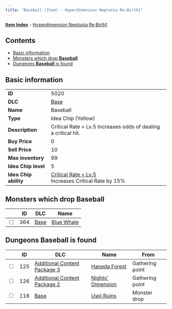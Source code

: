 ```yaml
---
title: "Baseball (Item) - Hyperdimension Neptunia Re;Birth1"
---
```


[**Item Index**](/neptunia/rb1/item/index.html) - [Hyperdimension Neptunia Re;Birth1](/neptunia/rb1)

## Contents

- [Basic information](#basic-information)
- [Monsters which drop **Baseball**](#monsters-which-drop-baseball)
- [Dungeons **Baseball** is found](#dungeons-baseball-is-found)

## Basic information

|   |   |
| -- | -- |
| **ID** | 5020 |
| **DLC** | [Base](/neptunia/rb1/dlc/1-base.html) |
| **Name** | Baseball |
| **Type** | Idea Chip (Yellow) |
| **Description** | Critical Rate + Lv.5 Increases odds of dealing a critical hit. |
| **Buy Price** | 0 |
| **Sell Price** | 10 |
| **Max inventory** | 99 |
| **Idea Chip level** | 5 |
| **Idea Chip ability** | [Critical Rate + Lv.5](/neptunia/rb1/avatar/1-9519-critical-rate-lv-5.html)<br />Increases Critical Rate by 15% |


## Monsters which drop **Baseball**

|    | ID | DLC | Name |
| -- | -- | --- | ---- |
| <input type="checkbox" id="rb1-monster-1-364" class="trackbox" /> | 364 | [Base](/neptunia/rb1/dlc/1-base.html) | [Blue Whale](/neptunia/rb1/monster/1-364-blue-whale.html) |


## Dungeons **Baseball** is found

|    | ID | DLC | Name | From |
| -- | -- | --- | ---- | ---- |
| <input type="checkbox" id="rb1-dungeon-12-125" class="trackbox" /> | 125 | [Additional Content Package 3](/neptunia/rb1/dlc/12-pack3.html) | [Haneda Forest](/neptunia/rb1/dungeon/12-125-haneda-forest.html) | Gathering point |
| <input type="checkbox" id="rb1-dungeon-11-126" class="trackbox" /> | 126 | [Additional Content Package 2](/neptunia/rb1/dlc/11-pack2.html) | [Nights' Dimension](/neptunia/rb1/dungeon/11-126-nights-dimension.html) | Gathering point |
| <input type="checkbox" id="rb1-dungeon-1-118" class="trackbox" /> | 118 | [Base](/neptunia/rb1/dlc/1-base.html) | [Uwii Ruins](/neptunia/rb1/dungeon/1-118-uwii-ruins.html) | Monster drop |
